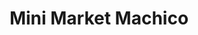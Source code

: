 ---
title: "Mini Market Machico"
url: /ciudad-guayana-puerto-ordaz/mini-market-machico/
shop: comodidad
---